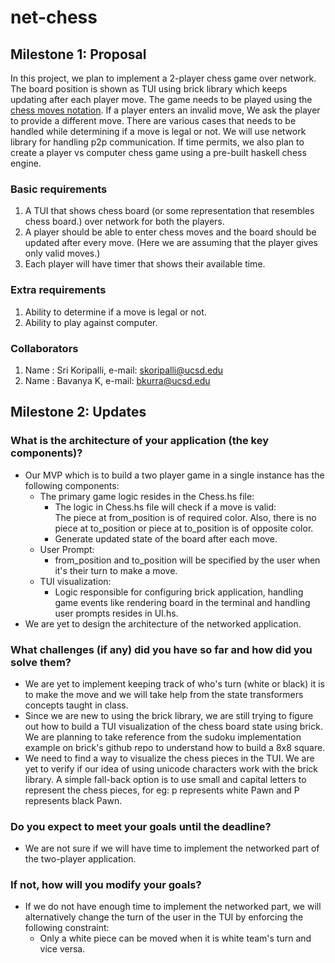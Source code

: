 # net-chess

## Milestone 1: Proposal
In this project, we plan to implement a 2-player chess game over network. The board position is shown as TUI using brick library which keeps updating after each player move. The game needs to be played using the [chess moves notation](https://en.wikipedia.org/wiki/Algebraic_notation_(chess)). If a player enters an invalid move, We ask the player to provide a different move. There are various cases that needs to be handled while determining if a move is legal or not. 
We will use network library for handling p2p communication. 
If time permits, we also plan to create a player vs computer chess game using a pre-built haskell chess engine.

### Basic requirements
1. A TUI that shows chess board (or some representation that resembles chess board.) over network for both the players.
2. A player should be able to enter chess moves and the board should be updated after every move. (Here we are assuming that the player gives only valid moves.)
3. Each player will have timer that shows their available time.

### Extra requirements
1. Ability to determine if a move is legal or not. 
2. Ability to play against computer.

### Collaborators 
1. Name : Sri Koripalli, e-mail: skoripalli@ucsd.edu
2. Name : Bavanya K, e-mail: bkurra@ucsd.edu

## Milestone 2: Updates

### What is the architecture of your application (the key components)?
- Our MVP which is to build a two player game in a single instance has the following components: 
    - The primary game logic resides in the Chess.hs file: 
        - The logic in Chess.hs file will check if a move is valid:
          </br>The piece at from_position is of required color. Also, there is no piece at to_position or piece at to_position is of opposite color.
        - Generate updated state of the board after each move.
    - User Prompt: 
        - from_position and to_position will be specified by the user when it's their turn to make a move.
    - TUI visualization: 
        - Logic responsible for configuring brick application, handling game events like rendering board in the terminal and handling user prompts resides in UI.hs.
- We are yet to design the architecture of the networked application.

### What challenges (if any) did you have so far and how did you solve them?
- We are yet to implement keeping track of who's turn (white or black) it is to make the move and we will take help from the state transformers concepts taught in class.
- Since we are new to using the brick library, we are still trying to figure out how to build a TUI visualization of the chess board state using brick. We are planning to take reference from the sudoku implementation example on brick's github repo to understand how to build a 8x8 square.
- We need to find a way to visualize the chess pieces in the TUI. We are yet to verify if our idea of using unicode characters work with the brick library. A simple fall-back option is to use small and capital letters to represent the chess pieces, for eg: p represents white Pawn and P represents black Pawn.

### Do you expect to meet your goals until the deadline?
- We are not sure if we will have time to implement the networked part of the two-player application. 

### If not, how will you modify your goals?
- If we do not have enough time to implement the networked part, 
we will alternatively change the turn of the user in the TUI by enforcing the following constraint:
    - Only a white piece can be moved when it is white team's turn and vice versa.




